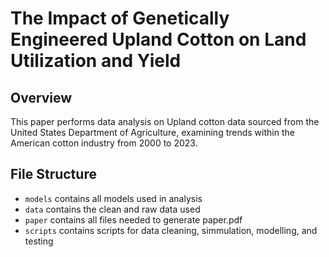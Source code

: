 # The Impact of Genetically Engineered Upland Cotton on Land Utilization and Yield

## Overview 
This paper performs data analysis on Upland cotton data sourced from the United States Department of Agriculture, examining trends within the American cotton industry from 2000 to 2023. 

## File Structure
- `models` contains all models used in analysis
- `data` contains the clean and raw data used
- `paper` contains all files needed to generate paper.pdf
- `scripts` contains scripts for data cleaning, simmulation, modelling, and testing
